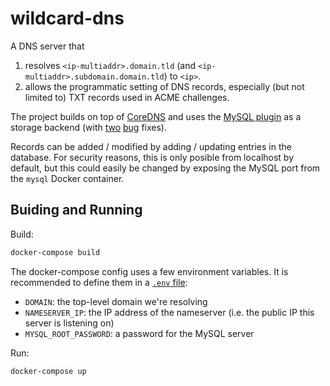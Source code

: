# wildcard-dns

A DNS server that
1. resolves `<ip-multiaddr>.domain.tld` (and `<ip-multiaddr>.subdomain.domain.tld`) to `<ip>`.
2. allows the programmatic setting of DNS records, especially (but not limited to) TXT records used in ACME challenges.

The project builds on top of [CoreDNS](https://github.com/coredns/coredns) and uses the [MySQL plugin](https://coredns.io/explugins/mysql/) as a storage backend (with [two](https://github.com/cloud66-oss/coredns_mysql/pull/5) [bug](https://github.com/cloud66-oss/coredns_mysql/pull/6) fixes).

Records can be added / modified by adding / updating entries in the database. For security reasons, this is only posible from localhost by default, but this could easily be changed by exposing the MySQL port from the `mysql` Docker container.

## Buiding and Running

Build:
```sh
docker-compose build
```

The docker-compose config uses a few environment variables. It is recommended to define them in a [`.env` file](https://docs.docker.com/compose/environment-variables/#the-env-file):
* `DOMAIN`: the top-level domain we're resolving
* `NAMESERVER_IP`: the IP address of the nameserver (i.e. the public IP this server is listening on)
* `MYSQL_ROOT_PASSWORD`: a password for the MySQL server

Run:
```sh
docker-compose up
```
